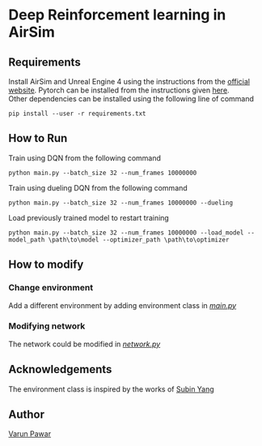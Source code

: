 # Deep Reinforcement learning in AirSim

## Requirements
Install AirSim and Unreal Engine 4 using the instructions from the [official website](https://microsoft.github.io/AirSim/). Pytorch can be installed from the instructions given [here](https://pytorch.org/).\
Other dependencies can be installed using the following line of command
```console
pip install --user -r requirements.txt
```
## How to Run
Train using DQN from the following command
```console
python main.py --batch_size 32 --num_frames 10000000
```
Train using dueling DQN from the following command
```console
python main.py --batch_size 32 --num_frames 10000000 --dueling
```
Load previously trained model to restart training
```console
python main.py --batch_size 32 --num_frames 10000000 --load_model --model_path \path\to\model --optimizer_path \path\to\optimizer
```

## How to modify

### Change environment
Add a different environment by adding environment class in [*main.py*](https://github.com/VarunPwr/DeepRL_airsim/blob/3675c4595e2c5180907351b3504e760e348e24b8/main.py.py#L57-L60)

### Modifying network
The network could be modified in [*network.py*](https://github.com/VarunPwr/DeepRL_airsim/blob/d2f156d9db58fadb286c88414b956d4760e96024/network.py)

## Acknowledgements

The environment class is inspired by the works of [Subin Yang](https://github.com/ysbsb/airsim_quadrotor_pytorch)

## Author

[Varun Pawar](mailto:varunpwr897@gmail.com) 
